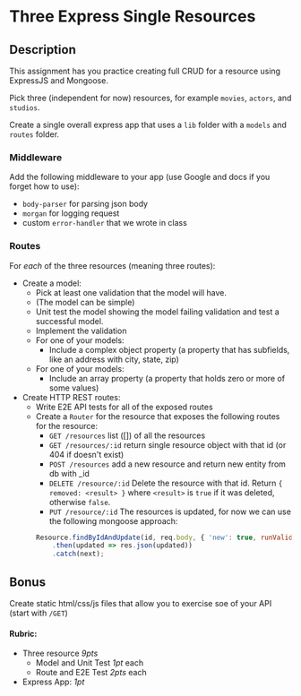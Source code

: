 Three Express Single Resources
===

## Description

This assignment has you practice creating full CRUD for a resource using ExpressJS and Mongoose.

Pick three (independent for now) resources, for example `movies`, `actors`, and `studios`.

Create a single overall express app that uses a `lib` folder with a `models` and `routes` folder.

### Middleware

Add the following middleware to your app (use Google and docs if you forget how to use):
* `body-parser` for parsing json body
* `morgan` for logging request
* custom `error-handler` that we wrote in class

### Routes

For _each_ of the three resources (meaning three routes):

* Create a model: 
    * Pick at least one validation that the model will have. 
    * (The model can be simple)
    * Unit test the model showing the model failing validation and test a successful model.
    * Implement the validation
    * For one of your models:
        * Include a complex object property (a property that has subfields, like an address with city, state, zip)
    * For one of your models:
        * Include an array property (a property that holds zero or more of some values)
* Create HTTP REST routes:
    * Write E2E API tests for all of the exposed routes
    * Create a `Router` for the resource that exposes the following routes for the resource:
        * `GET /resources` list ([]) of all the resources
        * `GET /resources/:id` return single resource object with that id (or 404 if doesn't exist)
        * `POST /resources` add a new resource and return new entity from db with _id
        * `DELETE /resource/:id` Delete the resource with that id. Return `{ removed: <result> }` where `<result>`
        is `true` if it was deleted, otherwise `false`.
        * `PUT /resource/:id` The resources is updated, for now we can use the following mongoose approach:
        ```js
        Resource.findByIdAndUpdate(id, req.body, { 'new': true, runValidators: true })
            .then(updated => res.json(updated))
            .catch(next);
        ```

## Bonus

Create static html/css/js files that allow you to exercise soe of your API (start with `/GET`)

#### Rubric:

* Three resource *9pts* 
    * Model and Unit Test *1pt* each
    * Route and E2E Test *2pts* each
* Express App: *1pt*
